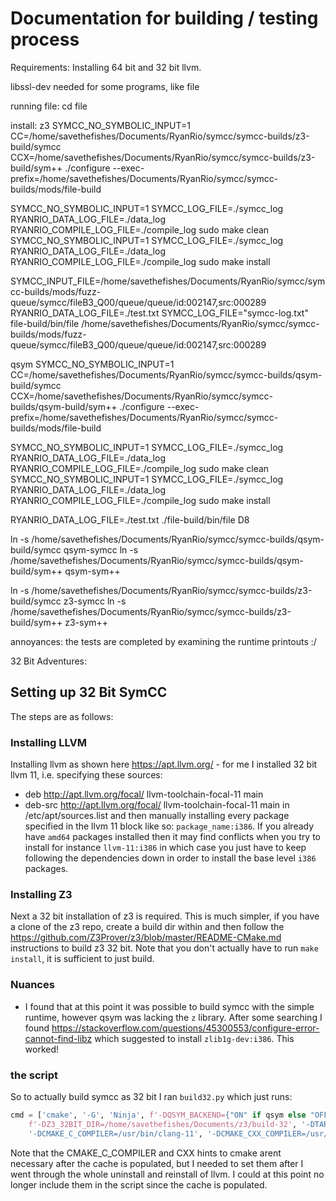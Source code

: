 # Documentation for building / testing process

Requirements:
Installing 64 bit and 32 bit llvm.

libssl-dev needed for some programs, like file

running file:
cd file

install:
z3
SYMCC_NO_SYMBOLIC_INPUT=1 CC=/home/savethefishes/Documents/RyanRio/symcc/symcc-builds/z3-build/symcc CCX=/home/savethefishes/Documents/RyanRio/symcc/symcc-builds/z3-build/sym++ ./configure --exec-prefix=/home/savethefishes/Documents/RyanRio/symcc/symcc-builds/mods/file-build

SYMCC_NO_SYMBOLIC_INPUT=1 SYMCC_LOG_FILE=./symcc_log RYANRIO_DATA_LOG_FILE=./data_log RYANRIO_COMPILE_LOG_FILE=./compile_log sudo make clean
SYMCC_NO_SYMBOLIC_INPUT=1 SYMCC_LOG_FILE=./symcc_log RYANRIO_DATA_LOG_FILE=./data_log RYANRIO_COMPILE_LOG_FILE=./compile_log sudo make install

SYMCC_INPUT_FILE=/home/savethefishes/Documents/RyanRio/symcc/symcc-builds/mods/fuzz-queue/symcc/fileB3_Q00/queue/queue/id:002147,src:000289 RYANRIO_DATA_LOG_FILE=./test.txt SYMCC_LOG_FILE="symcc-log.txt" file-build/bin/file /home/savethefishes/Documents/RyanRio/symcc/symcc-builds/mods/fuzz-queue/symcc/fileB3_Q00/queue/queue/id:002147,src:000289

qsym
SYMCC_NO_SYMBOLIC_INPUT=1 CC=/home/savethefishes/Documents/RyanRio/symcc/symcc-builds/qsym-build/symcc CCX=/home/savethefishes/Documents/RyanRio/symcc/symcc-builds/qsym-build/sym++ ./configure --exec-prefix=/home/savethefishes/Documents/RyanRio/symcc/symcc-builds/mods/file-build

SYMCC_NO_SYMBOLIC_INPUT=1 SYMCC_LOG_FILE=./symcc_log RYANRIO_DATA_LOG_FILE=./data_log RYANRIO_COMPILE_LOG_FILE=./compile_log sudo make clean
SYMCC_NO_SYMBOLIC_INPUT=1 SYMCC_LOG_FILE=./symcc_log RYANRIO_DATA_LOG_FILE=./data_log RYANRIO_COMPILE_LOG_FILE=./compile_log sudo make install



RYANRIO_DATA_LOG_FILE=./test.txt ./file-build/bin/file D8

ln -s /home/savethefishes/Documents/RyanRio/symcc/symcc-builds/qsym-build/symcc qsym-symcc
ln -s /home/savethefishes/Documents/RyanRio/symcc/symcc-builds/qsym-build/sym++ qsym-sym++

ln -s /home/savethefishes/Documents/RyanRio/symcc/symcc-builds/z3-build/symcc z3-symcc
ln -s /home/savethefishes/Documents/RyanRio/symcc/symcc-builds/z3-build/sym++ z3-sym++

annoyances:
the tests are completed by examining the runtime printouts :/




32 Bit Adventures:

## Setting up 32 Bit SymCC
The steps are as follows:

### Installing LLVM
Installing llvm as shown here https://apt.llvm.org/ - for me I installed 32 bit llvm 11, i.e. specifying these sources:
* deb http://apt.llvm.org/focal/ llvm-toolchain-focal-11 main
* deb-src http://apt.llvm.org/focal/ llvm-toolchain-focal-11 main
in /etc/apt/sources.list
and then manually installing every package specified in the llvm 11 block like so:
`package_name:i386`. If you already have `amd64` packages installed then it may find conflicts when you try to install for instance `llvm-11:i386` in which case you just have to keep following the dependencies down in order to install the base level `i386` packages.

### Installing Z3
Next a 32 bit installation of z3 is required. This is much simpler, if you have a clone of the z3 repo, create a build dir within and then follow the https://github.com/Z3Prover/z3/blob/master/README-CMake.md instructions to build z3 32 bit. Note that you don't actually have to run `make install`, it is sufficient to just build.

### Nuances
* I found that at this point it was possible to build symcc with the simple runtime, however qsym was lacking the `z` library. After some searching I found https://stackoverflow.com/questions/45300553/configure-error-cannot-find-libz which suggested to install `zlib1g-dev:i386`. This worked!

### the script
So to actually build symcc as 32 bit I ran `build32.py` which just runs:
```python
cmd = ['cmake', '-G', 'Ninja', f'-DQSYM_BACKEND={"ON" if qsym else "OFF"}', f'-DZ3_DIR=/home/savethefishes/Documents/z3/build-32', 
    f'-DZ3_32BIT_DIR=/home/savethefishes/Documents/z3/build-32', '-DTARGET_32BIT=ON', '../../',
    '-DCMAKE_C_COMPILER=/usr/bin/clang-11', '-DCMAKE_CXX_COMPILER=/usr/bin/clang++-11']
```

Note that the CMAKE_C_COMPILER and CXX hints to cmake arent necessary after the cache is populated, but I needed to set them after I went through the whole uninstall and reinstall of llvm. I could at this point no longer include them in the script since the cache is populated.
